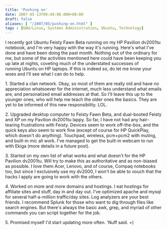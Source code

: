 ```yaml
---
title: 'Pushing on'
date: 2007-05-13T09:49:00.000+08:00
draft: false
aliases: [ "/2007/05/pushing-on.html" ]
tags : [GNU/Linux, Systems Administration, Ubuntu, Technology]
---
```


I recently got Ubuntu Feisty Fawn Beta running on my HP Pavilion dv2001tu notebook, and I'm very happy with the way it's running. Here's what I've done and have been doing the past month. Nothing out of the ordinary for me, but some of the activities mentioned here could have been keeping you up late at nights, coveting much of the understated successes of  
running Ubuntu on HP laptops. If this is indeed so, do let me know your woes and I'll see what I can do to help.

1\. Started a clan network. Okay, so most of them are really old and have no appreciation whatsoever for the internet, much less understand what emails are, and personalized email addresses at that. So I'll leave this up to the younger ones, who will help me teach the older ones the basics. They are yet to be informed of this new responsibility. LOL.

2\. Upgraded desktop computer to Feisty Fawn Beta, and dual-booted Feisty and XP on my Pavilion dv2001tu lappy. So far, I have not had any hair-tearing frustrations with Feisty. Devices seem to work off-the-box, and the quick keys also seem to work fine (except of course for HP QuickPlay, which doesn't do anything). Touchpad, wireless, pcm+pcm2 with muting, and built-in mic all work. I've managed to get the built-in webcam to run with Ekiga (more details in a future post).

3\. Started on my own list of what works and what doesn't for the HP Pavilion dv2001tu. Will try to make this as authoritative and as non-biased as possible. I love them Acer, Lenovo, and of course, Compaq notebooks too, but since I exclusively use my dv2000, I won't be able to vouch that the hacks I apply are going to work with the others.

4\. Worked on more and more domains and hostings. I eat hostings for affiliate sites and stuff, day in and day out. I've optimized apache and mysql for several half-a-million traffic/day sites. Log analyzers are your best friends. I recommend Splunk for those who want to dig through files like search engines. But there's always the basic awk, grep, and myriad of other commands you can script together for the job.

5\. Promised myself I'd start updating more often. 'Nuff said. =)